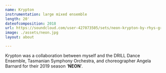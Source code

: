 ```yaml
---
name: Krypton
instrumentation: large mixed ensemble
length: 20'
dateofcomposition: 2018
url: https://soundcloud.com/user-427073505/sets/neon-krypton-by-rhys-gray
image: ./assets/neon.jpg
layout: about

---
```

Krypton was a collaboration between myself and the DRILL Dance Ensemble, Tasmanian Symphony Orchestra, and choreographer Angela Barnard for their 2019 season '__NEON__'.